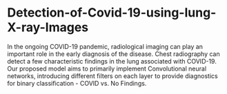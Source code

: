 # Detection-of-Covid-19-using-lung-X-ray-Images
In the ongoing COVID-19 pandemic, radiological imaging can play an important role in the early diagnosis of the disease. Chest radiography can detect a few characteristic findings in the lung associated with COVID-19. Our proposed model aims to primarily implement Convolutional neural networks, introducing different filters on each layer to provide diagnostics for binary classification - COVID vs. No Findings.
